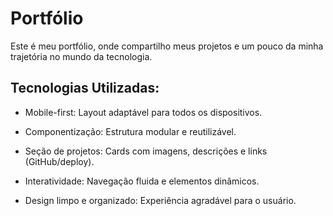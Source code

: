 # Portfólio
Este é meu portfólio, onde compartilho meus projetos e um pouco da minha trajetória no mundo da tecnologia.

<h2>Tecnologias Utilizadas:</h2>

- Mobile-first: Layout adaptável para todos os dispositivos.

- Componentização: Estrutura modular e reutilizável.

- Seção de projetos: Cards com imagens, descrições e links (GitHub/deploy).

- Interatividade: Navegação fluida e elementos dinâmicos.

- Design limpo e organizado: Experiência agradável para o usuário.
